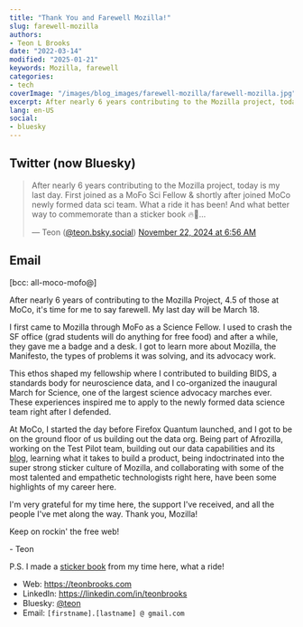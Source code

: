 ```yaml
---
title: "Thank You and Farewell Mozilla!"
slug: farewell-mozilla
authors:
- Teon L Brooks
date: "2022-03-14"
modified: "2025-01-21"
keywords: Mozilla, farewell
categories:
- tech
coverImage: "/images/blog_images/farewell-mozilla/farewell-mozilla.jpg"
excerpt: After nearly 6 years contributing to the Mozilla project, today is my last day.
lang: en-US
social:
- bluesky
---
```


## Twitter (now Bluesky)

<blockquote class="bluesky-embed" data-bluesky-uri="at://did:plc:yl7wcldipsfnjdww2jg5mnrv/app.bsky.feed.post/3lbjwcuqkzs2k" data-bluesky-cid="bafyreigknclcv74cn45v7flhdesx3baswxgrbp2hbpuvhfu2ig2jyppxxe"><p lang="">After nearly 6 years contributing to the Mozilla project, today is my last day.
First joined as a MoFo Sci Fellow &amp; shortly after joined MoCo newly formed data sci team. What a ride it has been! And what better way to commemorate than a sticker book
🔥🦊...</p>&mdash; Teon (<a href="https://bsky.app/profile/did:plc:yl7wcldipsfnjdww2jg5mnrv?ref_src=embed">@teon.bsky.social</a>) <a href="https://bsky.app/profile/did:plc:yl7wcldipsfnjdww2jg5mnrv/post/3lbjwcuqkzs2k?ref_src=embed">November 22, 2024 at 6:56 AM</a></blockquote>

## Email

[bcc: all-moco-mofo@]

After nearly 6 years of contributing to the Mozilla Project, 4.5 of those at MoCo, it's time for me to say farewell. My last day will be March 18.

I first came to Mozilla through MoFo as a Science Fellow. I used to crash the SF office (grad students will do anything for free food) and after a while, they gave me a badge and a desk. I got to learn more about Mozilla, the Manifesto, the types of problems it was solving, and its advocacy work.

This ethos shaped my fellowship where I contributed to building BIDS, a standards body for neuroscience data, and I co-organized the inaugural March for Science, one of the largest science advocacy marches ever. These experiences inspired me to apply to the newly formed data science team right after I defended.

At MoCo, I started the day before Firefox Quantum launched, and I got to be on the ground floor of us building out the data org. Being part of Afrozilla, working on the Test Pilot team, building out our data capabilities and its [blog](https://blog.mozilla.org/data), learning what it takes to build a product, being indoctrinated into the super strong sticker culture of Mozilla, and collaborating with some of the most talented and empathetic technologists right here, have been some highlights of my career here.

I'm very grateful for my time here, the support I've received, and all the people I've met along the way. Thank you, Mozilla!

Keep on rockin' the free web!

\- Teon

P.S. I made a [sticker book](https://photos.app.goo.gl/x4jBd4pp3LWWeoNK6) from my time here, what a ride!

- Web: https://teonbrooks.com
- LinkedIn: https://linkedin.com/in/teonbrooks
- Bluesky: [@teon](https://teon.bsky.social)
- Email: `[firstname].[lastname] @ gmail.com`
